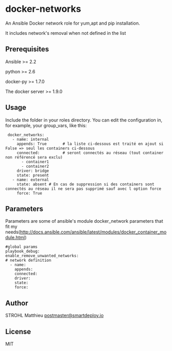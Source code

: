 # docker-networks
An Ansible Docker network role for yum,apt and pip installation.

It includes network's removal when not defined in the list

## Prerequisites

Ansible >= 2.2

python >= 2.6

docker-py >= 1.7.0

The docker server >= 1.9.0

## Usage

Include the folder in your roles directory. You can edit the configuration in, for example, your group_vars, like this:

```
 docker_networks:
   - name: internal
     appends: True       # la liste ci-dessous est traité en ajout si False => seul les containers ci-dessous
     connected:          # seront connectés au réseau (tout container non référencé sera exclu)
       - container1
       - container2
     driver: bridge
     state: present      
   - name: external
     state: absent # En cas de suppression si des containers sont connectés au réseau il ne sera pas supprimé sauf avec l option force
     force: True
```
## Parameters

Parameters are some of ansible's module docker_network parameters that fit my needs(http://docs.ansible.com/ansible/latest/modules/docker_container_module.html)
```
#global params
playbook_debug: 
enable_remove_unwanted_networks:  
# network definition  
  - name: 
    appends: 
    connected: 
    driver: 
    state: 
    force: 
```
## Author

STROHL Matthieu <postmaster@smartdeploy.io>

## License

MIT

